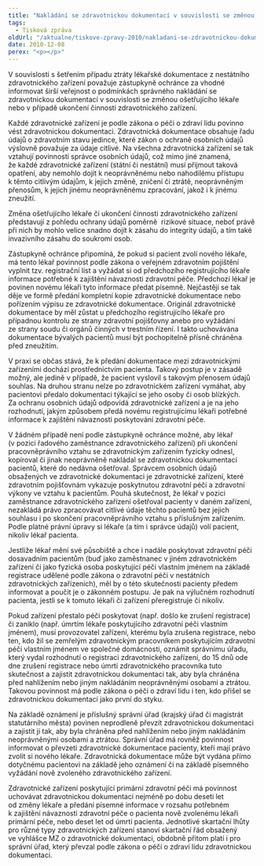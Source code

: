 ```yaml
---
title: "Nakládání se zdravotnickou dokumentací v souvislosti se změnou ošetřujícího lékaře či ukončením činnosti zdravotnického zařízení"
tags:
  - Tisková zpráva
oldUrl: "/aktualne/tiskove-zpravy-2010/nakladani-se-zdravotnickou-dokumentaci-v-souvislosti-se-zmenou-osetrujiciho-lekare-ci-uk"
date: 2010-12-08
perex: "<p></p>"
---
```


<!-- imported from the old website -->

<p>V souvislosti s šetřením případu ztráty lékařské dokumentace z nestátního zdravotnického zařízení považuje zástupkyně ochránce za vhodné informovat širší veřejnost o podmínkách správného nakládání se zdravotnickou dokumentací v souvislosti se změnou ošetřujícího lékaře nebo v případě ukončení činnosti zdravotnického zařízení. </p><p>Každé zdravotnické zařízení je podle zákona o péči o zdraví lidu povinno vést zdravotnickou dokumentaci. Zdravotnická dokumentace obsahuje řadu údajů o zdravotním stavu jedince, které zákon o ochraně osobních údajů výslovně považuje za údaje citlivé. Na všechna zdravotnická zařízení se tak vztahují povinnosti správce osobních údajů, což mimo jiné znamená, že každé zdravotnické zařízení (státní či nestátní) musí přijmout taková opatření, aby nemohlo dojít k neoprávněnému nebo nahodilému přístupu k těmto citlivým údajům, k jejich změně, zničení či ztrátě, neoprávněným přenosům, k jejich jinému neoprávněnému zpracování, jakož i k jinému zneužití.</p><p>Změna ošetřujícího lékaře či ukončení činnosti zdravotnického zařízení představují z pohledu ochrany údajů poměrně  rizikové situace, neboť právě při nich by mohlo velice snadno dojít k zásahu do integrity údajů, a tím také invazivního zásahu do soukromí osob.</p><p>Zástupkyně ochránce připomíná, že pokud si pacient zvolí nového lékaře, má tento lékař povinnost podle zákona o veřejném zdravotním pojištění vyplnit tzv. registrační list a vyžádat si od předchozího registrujícího lékaře informace potřebné k zajištění návaznosti zdravotní péče. Předchozí lékař je povinen novému lékaři tyto informace předat písemně. Nejčastěji se tak děje ve formě předání kompletní kopie zdravotnické dokumentace nebo pořízením výpisu ze zdravotnické dokumentace. Originál zdravotnické dokumentace by měl zůstat u předchozího registrujícího lékaře pro případnou kontrolu ze strany zdravotní pojišťovny anebo pro vyžádání ze strany soudu či orgánů činných v trestním řízení. I takto uchovávána dokumentace bývalých pacientů musí být pochopitelně přísně chráněna před zneužitím.</p><p>V praxi se občas stává, že k předání dokumentace mezi zdravotnickými zařízeními dochází prostřednictvím pacienta. Takový postup je v zásadě možný, ale jedině v případě, že pacient vyslovil s takovým přenosem údajů souhlas. Na druhou stranu nelze po zdravotnickém zařízení vymáhat, aby pacientovi předalo dokumentaci týkající se jeho osoby či osob blízkých. Za ochranu osobních údajů odpovídá zdravotnické zařízení a je na jeho rozhodnutí, jakým způsobem předá novému registrujícímu lékaři potřebné informace k zajištění návaznosti poskytování zdravotní péče.</p><p>V žádném případě není podle zástupkyně ochránce možné, aby lékař (v pozici řadového zaměstnance zdravotnického zařízení) při ukončení pracovněprávního vztahu se zdravotnickým zařízením fyzicky odnesl, kopíroval či jinak neoprávněně nakládal se zdravotnickou dokumentací pacientů, které do nedávna ošetřoval. Správcem osobních údajů obsažených ve zdravotnické dokumentaci je zdravotnické zařízení, které zdravotním pojišťovnám vykazuje poskytnutou zdravotní péči a zdravotní výkony ve vztahu k pacientům. Pouhá skutečnost, že lékař v pozici zaměstnance zdravotnického zařízení ošetřoval pacienty v daném zařízení, nezakládá právo zpracovávat citlivé údaje těchto pacientů bez jejich souhlasu i po skončení pracovněprávního vztahu s příslušným zařízením. Podle platné právní úpravy si lékaře (a tím i správce údajů) volí pacient, nikoliv lékař pacienta.</p><p>Jestliže lékař mění své působiště a chce i nadále poskytovat zdravotní péči dosavadním pacientům (buď jako zaměstnanec v jiném zdravotnickém zařízení či jako fyzická osoba poskytující péči vlastním jménem na základě registrace udělené podle zákona o zdravotní péči v nestátních zdravotnických zařízeních), měl by o této skutečnosti pacienty předem informovat a poučit je o zákonném postupu. Je pak na výlučném rozhodnutí pacienta, jestli se k tomuto lékaři či zařízení přeregistruje či nikoliv.</p><p>Pokud zařízení přestalo péči poskytovat (např. došlo ke zrušení registrace) či zaniklo (např. úmrtím lékaře poskytujícího zdravotní péči vlastním jménem), musí provozovatel zařízení, kterému byla zrušena registrace, nebo ten, kdo žil se zemřelým zdravotnickým pracovníkem poskytujícím zdravotní péči vlastním jménem ve společné domácnosti, oznámit správnímu úřadu, který vydal rozhodnutí o registraci zdravotnického zařízení, do 15 dnů ode dne zrušení registrace nebo úmrtí zdravotnického pracovníka tuto skutečnost a zajistit zdravotnickou dokumentaci tak, aby byla chráněna před nahlížením nebo jiným nakládáním neoprávněnými osobami a ztrátou. Takovou povinnost má podle zákona o péči o zdraví lidu i ten, kdo přišel se zdravotnickou dokumentací jako první do styku. </p><p>Na základě oznámení je příslušný správní úřad (krajský úřad či magistrát statutárního města) povinen neprodleně převzít zdravotnickou dokumentaci a zajistit ji tak, aby byla chráněna před nahlížením nebo jiným nakládáním neoprávněnými osobami a ztrátou. Správní úřad má rovněž povinnost informovat o převzetí zdravotnické dokumentace pacienty, kteří mají právo zvolit si nového lékaře. Zdravotnická dokumentace může být vydána přímo dotyčnému pacientovi na základě jeho oznámení či na základě písemného vyžádání nově zvoleného zdravotnického zařízení.</p><p>Zdravotnické zařízení poskytující primární zdravotní péči má povinnost uchovávat zdravotnickou dokumentaci nejméně po dobu deseti let od změny lékaře a předání písemné informace v rozsahu potřebném k zajištění návaznosti zdravotní péče o pacienta nově zvolenému lékaři primární péče, nebo deset let od úmrtí pacienta. Jednotlivé skartační lhůty pro různé typy zdravotnických zařízení stanoví skartační řád obsažený ve vyhlášce MZ o zdravotnické dokumentaci, obdobně přitom platí i pro správní úřad, který převzal podle zákona o péči o zdraví lidu zdravotnickou dokumentaci.</p><p></p><p></p>
